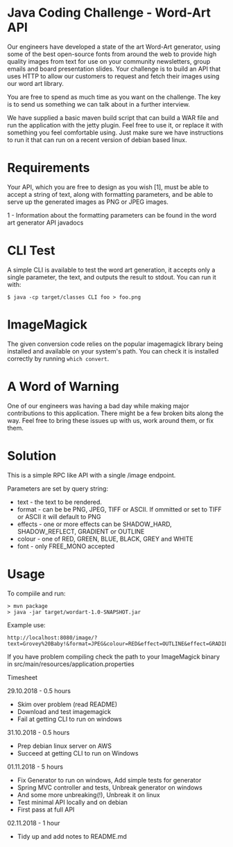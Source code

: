 # Java Coding Challenge - Word-Art API

Our engineers have developed a state of the art Word-Art generator, using some
of the best open-source fonts from around the web to provide high quality images
from text for use on your community newsletters, group emails and board
presentation slides.  Your challenge is to build an API that uses HTTP to allow
our customers to request and fetch their images using our word art library.

You are free to spend as much time as you want on the challenge.  The key is to
send us something we can talk about in a further interview.

We have supplied a basic maven build script that can build a WAR file and run
the application with the jetty plugin.  Feel free to use it, or replace it with
something you feel comfortable using.  Just make sure we have instructions to run
it that can run on a recent version of debian based linux.

# Requirements

Your API, which you are free to design as you wish [1], must be able to accept a
string of text, along with formatting parameters, and be able to serve up the
generated images as PNG or JPEG images.

1 - Information about the formatting parameters can be found in the word art
    generator API javadocs

# CLI Test

A simple CLI is available to test the word art generation, it accepts only a
single parameter, the text, and outputs the result to stdout.  You can run it
with:

```
$ java -cp target/classes CLI foo > foo.png
```

# ImageMagick

The given conversion code relies on the popular imagemagick library being installed
and available on your system's path.  You can check it is installed correctly by 
running `which convert`.

# A Word of Warning

One of our engineers was having a bad day while making major contributions to
this application.  There might be a few broken bits along the way.  Feel free
to bring these issues up with us, work around them, or fix them.

# Solution

This is a simple RPC like API with a single /image endpoint.  

Parameters are set by query string:

- text - the text to be rendered.
- format - can be be PNG, JPEG, TIFF or ASCII.  If ommitted or set to TIFF or ASCII it will default to PNG
- effects - one or more effects can be SHADOW_HARD, SHADOW_REFLECT, GRADIENT or OUTLINE
- colour - one of RED, GREEN, BLUE, BLACK, GREY and WHITE
- font - only FREE_MONO accepted

# Usage

To compiile and run:

```
> mvn package
> java -jar target/wordart-1.0-SNAPSHOT.jar
```

Example use:

```
http://localhost:8080/image/?text=Grovey%20Baby!&format=JPEG&colour=RED&effect=OUTLINE&effect=GRADIENT&effect=SHADOW_REFLECT
```

If you have problem compiling check the path to your ImageMagick binary in src/main/resources/application.properties

Timesheet

29.10.2018 - 0.5 hours
- Skim over problem (read README)
- Download and test imagemagick
- Fail at getting CLI to run on windows

31.10.2018 - 0.5 hours
- Prep debian linux server on AWS
- Succeed at getting CLI to run on Windows

01.11.2018 - 5 hours
- Fix Generator to run on windows, Add simple tests for generator
- Spring MVC controller and tests, Unbreak generator on windows
- And some more unbreaking(!), Unbreak it on linux
- Test minimal API locally and on debian
- First pass at full API

02.11.2018 - 1 hour
- Tidy up and add notes to README.md
